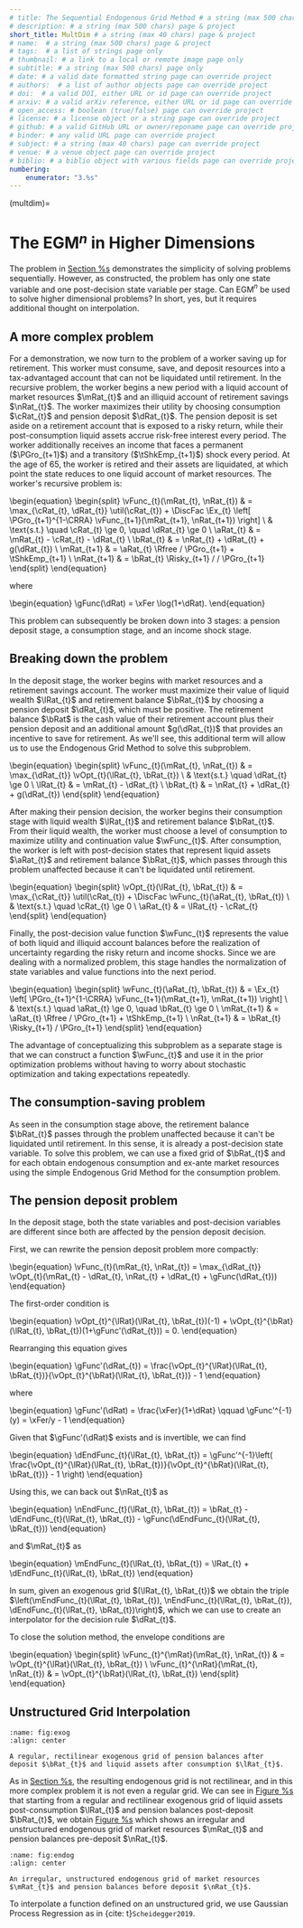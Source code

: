```yaml
---
# title: The Sequential Endogenous Grid Method # a string (max 500 chars) page & project
# description: # a string (max 500 chars) page & project
short_title: MultDim # a string (max 40 chars) page & project
# name:  # a string (max 500 chars) page & project
# tags:  # a list of strings page only
# thumbnail: # a link to a local or remote image page only
# subtitle: # a string (max 500 chars) page only
# date: # a valid date formatted string page can override project
# authors:  # a list of author objects page can override project
# doi:  # a valid DOI, either URL or id page can override project
# arxiv: # a valid arXiv reference, either URL or id page can override project
# open_access: # boolean (true/false) page can override project
# license: # a license object or a string page can override project
# github: # a valid GitHub URL or owner/reponame page can override project
# binder: # any valid URL page can override project
# subject: # a string (max 40 chars) page can override project
# venue: # a venue object page can override project
# biblio: # a biblio object with various fields page can override project
numbering:
    enumerator: "3.%s"
---
```


(multdim)=

# The EGM$^n$ in Higher Dimensions

The problem in [Section %s](#method) demonstrates the simplicity of solving problems sequentially. However, as
constructed, the problem has only one state variable and one post-decision state variable per stage. Can EGM$^n$ be used
to solve higher dimensional problems? In short, yes, but it requires additional thought on interpolation.

## A more complex problem

For a demonstration, we now turn to the problem of a worker saving up for retirement. This worker must consume, save,
and deposit resources into a tax-advantaged account that can not be liquidated until retirement. In the recursive
problem, the worker begins a new period with a liquid account of market resources $\mRat_{t}$ and an illiquid account of
retirement savings $\nRat_{t}$. The worker maximizes their utility by choosing consumption $\cRat_{t}$ and pension
deposit $\dRat_{t}$. The pension deposit is set aside on a retirement account that is exposed to a risky return, while
their post-consumption liquid assets accrue risk-free interest every period. The worker additionally receives an income
that faces a permanent ($\PGro_{t+1}$) and a transitory ($\tShkEmp_{t+1}$) shock every period. At the age of 65, the
worker is retired and their assets are liquidated, at which point the state reduces to one liquid account of market
resources. The worker's recursive problem is:

\begin{equation}
\begin{split}
\vFunc_{t}(\mRat_{t}, \nRat_{t}) & = \max_{\cRat_{t}, \dRat_{t}} \util(\cRat_{t}) + \DiscFac \Ex_{t}
\left[ \PGro_{t+1}^{1-\CRRA} \vFunc_{t+1}(\mRat_{t+1}, \nRat_{t+1}) \right] \\
& \text{s.t.} \quad \cRat_{t} \ge 0, \quad \dRat_{t} \ge 0 \\
\aRat_{t} & = \mRat_{t} - \cRat_{t} - \dRat_{t} \\
\bRat_{t} & = \nRat_{t} + \dRat_{t} + g(\dRat_{t}) \\
\mRat_{t+1} & = \aRat_{t} \Rfree / \PGro_{t+1} + \tShkEmp_{t+1} \\
\nRat_{t+1} & = \bRat_{t} \Risky_{t+1} / / \PGro_{t+1}
\end{split}
\end{equation}

where

\begin{equation}
\gFunc(\dRat) = \xFer \log(1+\dRat).
\end{equation}

This problem can subsequently be broken down into 3 stages: a pension deposit stage, a consumption stage, and an income
shock stage.

## Breaking down the problem

In the deposit stage, the worker begins with market resources and a retirement savings account. The worker must maximize
their value of liquid wealth $\lRat_{t}$ and retirement balance $\bRat_{t}$ by choosing a pension deposit $\dRat_{t}$,
which must be positive. The retirement balance $\bRat$ is the cash value of their retirement account plus their pension
deposit and an additional amount $g(\dRat_{t})$ that provides an incentive to save for retirement. As we'll see, this
additional term will allow us to use the Endogenous Grid Method to solve this subproblem.

\begin{equation}
\begin{split}
\vFunc_{t}(\mRat_{t}, \nRat_{t}) & = \max_{\dRat_{t}} \vOpt_{t}(\lRat_{t}, \bRat_{t}) \\
& \text{s.t.} \quad \dRat_{t} \ge 0 \\
\lRat_{t} & = \mRat_{t} - \dRat_{t} \\
\bRat_{t} & = \nRat_{t} + \dRat_{t} + g(\dRat_{t})
\end{split}
\end{equation}

After making their pension decision, the worker begins their consumption stage with liquid wealth $\lRat_{t}$ and
retirement balance $\bRat_{t}$. From their liquid wealth, the worker must choose a level of consumption to maximize
utility and continuation value $\wFunc_{t}$. After consumption, the worker is left with post-decision states that
represent liquid assets $\aRat_{t}$ and retirement balance $\bRat_{t}$, which passes through this problem unaffected
because it can't be liquidated until retirement.

\begin{equation}
\begin{split}
\vOpt_{t}(\lRat_{t}, \bRat_{t}) & = \max_{\cRat_{t}} \util(\cRat_{t}) + \DiscFac \wFunc_{t}(\aRat_{t}, \bRat_{t})  \\
& \text{s.t.} \quad \cRat_{t} \ge 0 \\
\aRat_{t} & = \lRat_{t} - \cRat_{t}
\end{split}
\end{equation}

Finally, the post-decision value function $\wFunc_{t}$ represents the value of both liquid and illiquid account balances
before the realization of uncertainty regarding the risky return and income shocks. Since we are dealing with a
normalized problem, this stage handles the normalization of state variables and value functions into the next period.

\begin{equation}
\begin{split}
\wFunc_{t}(\aRat_{t}, \bRat_{t}) & = \Ex_{t}
\left[ \PGro_{t+1}^{1-\CRRA} \vFunc_{t+1}(\mRat_{t+1}, \mRat_{t+1}) \right] \\
& \text{s.t.} \quad \aRat_{t} \ge 0, \quad \bRat_{t} \ge 0 \\
\mRat_{t+1} & = \aRat_{t} \Rfree / \PGro_{t+1} + \tShkEmp_{t+1} \\
\nRat_{t+1} & = \bRat_{t} \Risky_{t+1} / \PGro_{t+1}
\end{split}
\end{equation}

The advantage of conceptualizing this subproblem as a separate stage is that we can construct a function $\wFunc_{t}$
and use it in the prior optimization problems without having to worry about stochastic optimization and taking
expectations repeatedly.

## The consumption-saving problem

As seen in the consumption stage above, the retirement balance $\bRat_{t}$ passes through the problem unaffected because
it can't be liquidated until retirement. In this sense, it is already a post-decision state variable. To solve this
problem, we can use a fixed grid of $\bRat_{t}$ and for each obtain endogenous consumption and ex-ante market resources
using the simple Endogenous Grid Method for the consumption problem.

## The pension deposit problem

In the deposit stage, both the state variables and post-decision variables are different since both are affected by the
pension deposit decision.

First, we can rewrite the pension deposit problem more compactly:

\begin{equation}
\vFunc_{t}(\mRat_{t}, \nRat_{t}) = \max_{\dRat_{t}}
\vOpt_{t}(\mRat_{t} - \dRat_{t}, \nRat_{t} + \dRat_{t} + \gFunc(\dRat_{t}))
\end{equation}

The first-order condition is

\begin{equation}
\vOpt_{t}^{\lRat}(\lRat_{t}, \bRat_{t})(-1) +
\vOpt_{t}^{\bRat}(\lRat_{t}, \bRat_{t})(1+\gFunc'(\dRat_{t})) = 0.
\end{equation}

Rearranging this equation gives

\begin{equation}
\gFunc'(\dRat_{t}) = \frac{\vOpt_{t}^{\lRat}(\lRat_{t},
\bRat_{t})}{\vOpt_{t}^{\bRat}(\lRat_{t}, \bRat_{t})} - 1
\end{equation}

where

\begin{equation}
\gFunc'(\dRat) =
\frac{\xFer}{1+\dRat} \qquad \gFunc'^{-1}(y) = \xFer/y - 1
\end{equation}

Given that $\gFunc'(\dRat)$ exists and is invertible, we can find

\begin{equation}
\dEndFunc_{t}(\lRat_{t}, \bRat_{t}) = \gFunc'^{-1}\left(
\frac{\vOpt_{t}^{\lRat}(\lRat_{t},
\bRat_{t})}{\vOpt_{t}^{\bRat}(\lRat_{t},
\bRat_{t})} - 1 \right)
\end{equation}

Using this, we can back out $\nRat_{t}$ as

\begin{equation}
\nEndFunc_{t}(\lRat_{t}, \bRat_{t}) = \bRat_{t} -
\dEndFunc_{t}(\lRat_{t}, \bRat_{t}) - \gFunc(\dEndFunc_{t}(\lRat_{t},
\bRat_{t}))
\end{equation}

and $\mRat_{t}$ as

\begin{equation}
\mEndFunc_{t}(\lRat_{t}, \bRat_{t}) = \lRat_{t} +
\dEndFunc_{t}(\lRat_{t}, \bRat_{t})
\end{equation}

In sum, given an exogenous grid $(\lRat_{t}, \bRat_{t})$ we obtain the triple
$\left(\mEndFunc_{t}(\lRat_{t}, \bRat_{t}), \nEndFunc_{t}(\lRat_{t},
\bRat_{t}), \dEndFunc_{t}(\lRat_{t}, \bRat_{t})\right)$, which
we can use to
create an interpolator for the decision rule $\dRat_{t}$.

To close the solution method, the envelope conditions are

\begin{equation}
\begin{split}
\vFunc_{t}^{\mRat}(\mRat_{t}, \nRat_{t}) & =
\vOpt_{t}^{\lRat}(\lRat_{t}, \bRat_{t}) \\
\vFunc_{t}^{\nRat}(\mRat_{t}, \nRat_{t}) & =
\vOpt_{t}^{\bRat}(\lRat_{t}, \bRat_{t})
\end{split}
\end{equation}

## Unstructured Grid Interpolation

```{figure} ../Figures/ExogenousGrid.svg
:name: fig:exog
:align: center

A regular, rectilinear exogenous grid of pension balances after deposit $\bRat_{t}$ and liquid assets after consumption $\lRat_{t}$.
```

As in [Section %s](#method), the resulting endogenous grid is not rectilinear, and in this more complex problem it is
not even a regular grid. We can see in  [Figure %s](#fig:exog) that starting from a regular and rectilinear exogenous
grid of liquid assets post-consumption $\lRat_{t}$ and pension balances post-deposit $\bRat_{t}$, we
obtain [Figure %s](#fig:endog) which shows an irregular and unstructured endogenous grid of market resources $\mRat_{t}$
and pension balances pre-deposit $\nRat_{t}$.

```{figure} ../Figures/EndogenousGrid.svg
:name: fig:endog
:align: center

An irregular, unstructured endogenous grid of market resources $\mRat_{t}$ and pension balances before deposit $\nRat_{t}$.
```

To interpolate a function defined on an unstructured grid, we use Gaussian Process Regression as in {cite:
t}`Scheidegger2019`.
